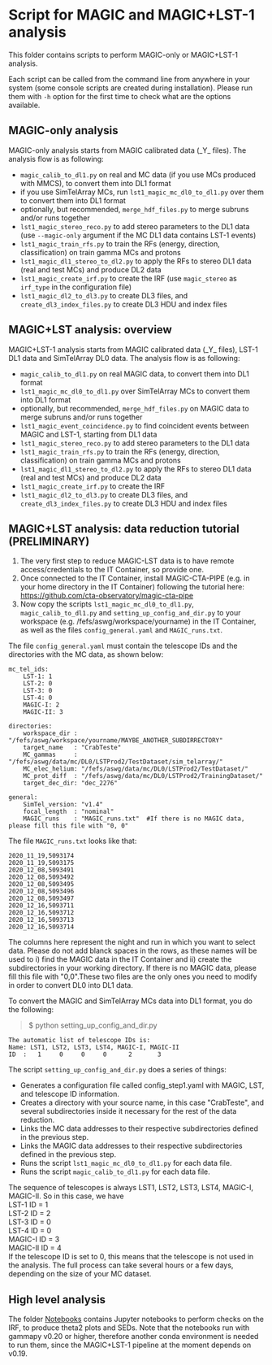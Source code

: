 # Script for MAGIC and MAGIC+LST-1 analysis

This folder contains scripts to perform MAGIC-only or MAGIC+LST-1 analysis.

Each script can be called from the command line from anywhere in your system (some console scripts are created during installation). Please run them with `-h` option for the first time to check what are the options available.

## MAGIC-only analysis

MAGIC-only analysis starts from MAGIC calibrated data (\_Y\_ files). The analysis flow is as following:

- `magic_calib_to_dl1.py` on real and MC data (if you use MCs produced with MMCS), to convert them into DL1 format
- if you use SimTelArray MCs, run `lst1_magic_mc_dl0_to_dl1.py` over them to convert them into DL1 format
- optionally, but recommended, `merge_hdf_files.py` to merge subruns and/or runs together
- `lst1_magic_stereo_reco.py` to add stereo parameters to the DL1 data (use `--magic-only` argument if the MC DL1 data contains LST-1 events)
- `lst1_magic_train_rfs.py` to train the RFs (energy, direction, classification) on train gamma MCs and protons
- `lst1_magic_dl1_stereo_to_dl2.py` to apply the RFs to stereo DL1 data (real and test MCs) and produce DL2 data
- `lst1_magic_create_irf.py` to create the IRF (use `magic_stereo` as `irf_type` in the configuration file)
- `lst1_magic_dl2_to_dl3.py` to create DL3 files, and `create_dl3_index_files.py` to create DL3 HDU and index files

## MAGIC+LST analysis: overview

MAGIC+LST-1 analysis starts from MAGIC calibrated data (\_Y\_ files), LST-1 DL1 data and SimTelArray DL0 data. The analysis flow is as following:

- `magic_calib_to_dl1.py` on real MAGIC data, to convert them into DL1 format
- `lst1_magic_mc_dl0_to_dl1.py` over SimTelArray MCs to convert them into DL1 format
- optionally, but recommended, `merge_hdf_files.py` on MAGIC data to merge subruns and/or runs together
- `lst1_magic_event_coincidence.py` to find coincident events between MAGIC and LST-1, starting from DL1 data
- `lst1_magic_stereo_reco.py` to add stereo parameters to the DL1 data
- `lst1_magic_train_rfs.py` to train the RFs (energy, direction, classification) on train gamma MCs and protons
- `lst1_magic_dl1_stereo_to_dl2.py` to apply the RFs to stereo DL1 data (real and test MCs) and produce DL2 data
- `lst1_magic_create_irf.py` to create the IRF
- `lst1_magic_dl2_to_dl3.py` to create DL3 files, and `create_dl3_index_files.py` to create DL3 HDU and index files

## MAGIC+LST analysis: data reduction tutorial (PRELIMINARY)

1) The very first step to reduce MAGIC-LST data is to have remote access/credentials to the IT Container, so provide one.
2) Once connected to the IT Container, install MAGIC-CTA-PIPE (e.g. in your home directory in the IT Container) following the tutorial here: https://github.com/cta-observatory/magic-cta-pipe
3) Now copy the scripts `lst1_magic_mc_dl0_to_dl1.py`, `magic_calib_to_dl1.py` and `setting_up_config_and_dir.py` to your workspace (e.g. /fefs/aswg/workspace/yourname) in the IT Container, as well as the files `config_general.yaml` and `MAGIC_runs.txt`.

The file `config_general.yaml` must contain the telescope IDs and the directories with the MC data, as shown below:  
```
mc_tel_ids:
    LST-1: 1
    LST-2: 0
    LST-3: 0
    LST-4: 0
    MAGIC-I: 2
    MAGIC-II: 3

directories:
    workspace_dir : "/fefs/aswg/workspace/yourname/MAYBE_ANOTHER_SUBDIRRECTORY"
    target_name   : "CrabTeste"
    MC_gammas     : "/fefs/aswg/data/mc/DL0/LSTProd2/TestDataset/sim_telarray/"
    MC_elec_helium: "/fefs/aswg/data/mc/DL0/LSTProd2/TestDataset/"
    MC_prot_diff  : "/fefs/aswg/data/mc/DL0/LSTProd2/TrainingDataset/"
    target_dec_dir: "dec_2276"
    
general:
    SimTel_version: "v1.4"    
    focal_length  : "nominal"
    MAGIC_runs    : "MAGIC_runs.txt"  #If there is no MAGIC data, please fill this file with "0, 0"
```

The file `MAGIC_runs.txt` looks like that:  
```
2020_11_19,5093174
2020_11_19,5093175
2020_12_08,5093491
2020_12_08,5093492
2020_12_08,5093495
2020_12_08,5093496
2020_12_08,5093497
2020_12_16,5093711
2020_12_16,5093712
2020_12_16,5093713
2020_12_16,5093714
```
The columns here represent the night and run in which you want to select data. Please do not add blanck spaces in the rows, as these names will be used to i) find the MAGIC data in the IT Container and ii) create the subdirectories in your working directory. If there is no MAGIC data, please fill this file with "0,0".These two files are the only ones you need to modify in order to convert DL0 into DL1 data.


To convert the MAGIC and SimTelArray MCs data into DL1 format, you do the following:
> $ python setting_up_config_and_dir.py

```
The automatic list of telescope IDs is:
Name: LST1, LST2, LST3, LST4, MAGIC-I, MAGIC-II
ID  :   1     0     0     0      2       3
```

The script `setting_up_config_and_dir.py` does a series of things:
- Generates a configuration file called config_step1.yaml with MAGIC, LST, and telescope ID information.
- Creates a directory with your source name, in this case "CrabTeste", and several subdirectories inside it necessary for the rest of the data reduction.
- Links the MC data addresses to their respective subdirectories defined in the previous step.
- Links the MAGIC data addresses to their respective subdirectories defined in the previous step.
- Runs the script `lst1_magic_mc_dl0_to_dl1.py` for each data file.
- Runs the script `magic_calib_to_dl1.py` for each data file.

The sequence of telescopes is always LST1, LST2, LST3, LST4, MAGIC-I, MAGIC-II. So in this case, we have  
LST-1 ID = 1  
LST-2 ID = 2  
LST-3 ID = 0  
LST-4 ID = 0  
MAGIC-I ID = 3  
MAGIC-II ID = 4  
If the telescope ID is set to 0, this means that the telescope is not used in the analysis.
The full process can take several hours or a few days, depending on the size of your MC dataset.


## High level analysis

The folder [Notebooks](https://github.com/cta-observatory/magic-cta-pipe/tree/master/notebooks) contains Jupyter notebooks to perform checks on the IRF, to produce theta2 plots and SEDs. Note that the notebooks run with gammapy v0.20 or higher, therefore another conda environment is needed to run them, since the MAGIC+LST-1 pipeline at the moment depends on v0.19.
